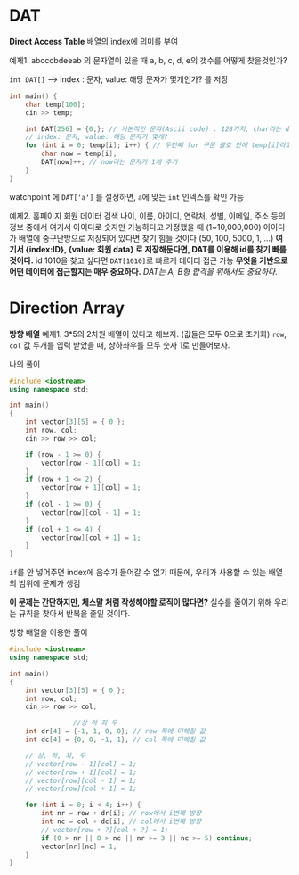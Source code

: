 # DAT
**Direct Access Table**
배열의 index에 의미를 부여

예제1.
abcccbdeeab 의 문자열이 있을 때
a, b, c, d, e의 갯수를 어떻게 찾을것인가?

`int DAT[]` --> index : 문자, value: 해당 문자가 몇개인가? 를 저장

```cpp
int main() {
    char temp[100];
    cin >> temp;

    int DAT[256] = {0,}; // 기본적인 문자(Ascii code) : 128가지, char라는 data가 표현 가능한 종류 : 256가지 여서 조금 여유롭게 256으로 설정함.
    // index: 문자, value: 해당 문자가 몇개?
    for (int i = 0; temp[i]; i++) { // 두번째 for 구문 괄호 안에 temp[i]라고만 해도 되나?
        char now = temp[i];
        DAT[now]++; // now라는 문자가 1개 추가
    }
}
```
watchpoint 에 `DAT['a']` 를 설정하면, `a`에 맞는 `int` 인덱스를 확인 가능

예제2.
홈페이지 회원 데이터 검색
나이, 이름, 아이디, 연락처, 성별, 이메일, 주소 등의 정보 중에서
여기서 아이디로 숫자만 가능하다고 가정했을 때 (1~10,000,000)
아이디가 배열에 중구난방으로 저장되어 있다면 찾기 힘들 것이다 (50, 100, 5000, 1, ...)
**여기서 {index:ID}, {value: 회원 data} 로 저장해둔다면, DAT를 이용해 id를 찾기 빠를 것이다.**
id 1010을 찾고 싶다면 `DAT[1010]`로 빠르게 데이터 접근 가능
**무엇을 기반으로 어떤 데이터에 접근할지는 매우 중요하다.**
*DAT는 A, B형 합격을 위해서도 중요하다.*

# Direction Array
**방향 배열**
예제1.
3*5의 2차원 배열이 있다고 해보자. (값들은 모두 0으로 초기화)
`row`, `col` 값 두개를 입력 받았을 때, 상하좌우를 모두 숫자 1로 만들어보자.

나의 풀이
```cpp
#include <iostream>
using namespace std;

int main()
{
	int vector[3][5] = { 0 };
	int row, col;
	cin >> row >> col;

	if (row - 1 >= 0) {
		vector[row - 1][col] = 1;
	}
	if (row + 1 <= 2) {
		vector[row + 1][col] = 1;
	}
	if (col - 1 >= 0) {
		vector[row][col - 1] = 1;
	}
	if (col + 1 <= 4) {
		vector[row][col + 1] = 1;
	}
}
```
`if`를 안 넣어주면 index에 음수가 들어갈 수 없기 때문에, 우리가 사용할 수 있는 배열의 범위에 문제가 생김

**이 문제는 간단하지만, 체스말 처럼 작성해야할 로직이 많다면?**
실수를 줄이기 위해 우리는 규칙을 찾아서 반복을 줄일 것이다.

방향 배열을 이용한 풀이
```cpp
#include <iostream>
using namespace std;

int main()
{
	int vector[3][5] = { 0 };
	int row, col;
	cin >> row >> col;

                //상 하 좌 우
	int dr[4] = {-1, 1, 0, 0}; // row 쪽에 더해질 값
    int dc[4] = {0, 0, -1, 1}; // col 쪽에 더해질 값

    // 상, 하, 좌, 우
    // vector[row - 1][col] = 1;
    // vector[row + 1][col] = 1;
    // vector[row][col - 1] = 1;
    // vector[row][col + 1] = 1;

    for (int i = 0; i < 4; i++) {
        int nr = row + dr[i]; // row에서 i번째 방향
        int nc = col + dc[i]; // col에서 i번째 방향
        // vector[row + ?][col + ?] = 1;
        if (0 > nr || 0 > nc || nr >= 3 || nc >= 5) continue;
        vector[nr][nc] = 1;
    }
}